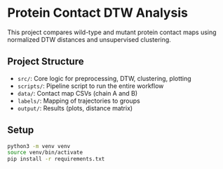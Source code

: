 # Protein Contact DTW Analysis

This project compares wild-type and mutant protein contact maps using normalized DTW distances and unsupervised clustering.

## Project Structure

- `src/`: Core logic for preprocessing, DTW, clustering, plotting
- `scripts/`: Pipeline script to run the entire workflow
- `data/`: Contact map CSVs (chain A and B)
- `labels/`: Mapping of trajectories to groups
- `output/`: Results (plots, distance matrix)

## Setup

```bash
python3 -m venv venv
source venv/bin/activate
pip install -r requirements.txt
